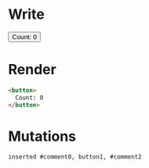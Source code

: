 # Write
  <!--M#s0--><button>Count: 0</button><!--M/-->

# Render
```html
<button>
  Count: 0
</button>
```

# Mutations
```
inserted #comment0, button1, #comment2
```